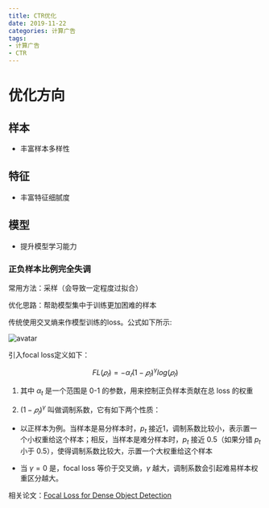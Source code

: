 ```yaml
---
title: CTR优化
date: 2019-11-22
categories: 计算广告
tags:
- 计算广告
- CTR
---
```


# 优化方向

<!-- more -->

## 样本

* 丰富样本多样性

## 特征

* 丰富特征细腻度 

## 模型

* 提升模型学习能力

### 正负样本比例完全失调

常用方法：采样（会导致一定程度过拟合）

优化思路：帮助模型集中于训练更加困难的样本

传统使用交叉熵来作模型训练的loss。公式如下所示:

![avatar](https://upload-images.jianshu.io/upload_images/2198384-f4fe88740103b4b6.png?imageMogr2/auto-orient/strip\|imageView2/2/w/415/format/webp)

引入focal loss定义如下：

$$ FL (𝑝_𝑡) = −\alpha_𝑡 (1 − 𝑝_𝑡 )^{\gamma} log⁡(𝑝_𝑡) $$ 

1. 其中 $\alpha_t$ 是一个范围是 0-1 的参数，用来控制正负样本贡献在总 loss 的权重

2. $(1 − 𝑝_𝑡 )^{\gamma}$ 叫做调制系数，它有如下两个性质：

  * 以正样本为例。当样本是易分样本时，$p_t$ 接近1，调制系数比较小，表示置一个小权重给这个样本；相反，当样本是难分样本时，$p_t$ 接近 0.5（如果分错 $p_t$ 小于 0.5），使得调制系数比较大，示置一个大权重给这个样本
  
  * 当 $\gamma = 0$ 是，focal loss 等价于交叉熵，$\gamma$ 越大，调制系数会引起难易样本权重区分越大。
  
相关论文：[Focal Loss for Dense Object Detection](https://www.jianshu.com/p/204d9ad9507f)

 
